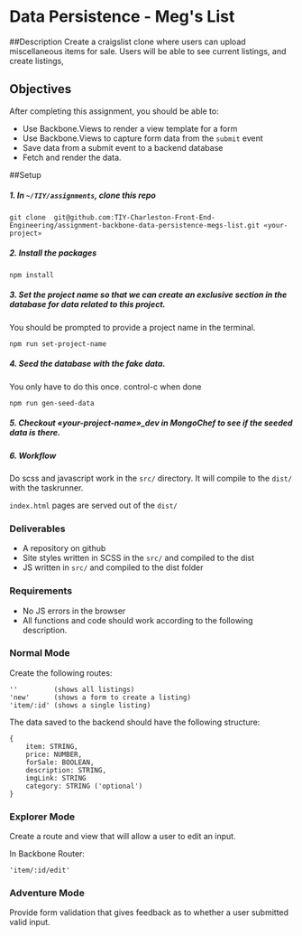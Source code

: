 # Data Persistence - Meg's List
##Description
Create a craigslist clone where users can upload miscellaneous items for sale. 
Users will be able to see current listings, and create listings, 

## Objectives

After completing this assignment, you should be able to:

* Use Backbone.Views to render a view template for a form
* Use Backbone.Views to capture form data from the `submit` event
* Save data from a submit event to a backend database
* Fetch and render the data.


##Setup 

##### 1. In `~/TIY/assignments`, clone this repo
```
git clone  git@github.com:TIY-Charleston-Front-End-Engineering/assignment-backbone-data-persistence-megs-list.git «your-project»
```

##### 2. Install the packages
```
npm install
```

##### 3. Set the project name so that we can create an exclusive section in the database for data related to this project.
You should be prompted to provide a project name in the terminal.

```
npm run set-project-name
```

##### 4. Seed the database with the fake data.
You only have to do this once. control-c when done
```
npm run gen-seed-data
```

##### 5. Checkout «your-project-name»\_dev in MongoChef to see if the seeded data is there.


##### 6. Workflow
Do scss and javascript work in the `src/` directory. It will compile to the `dist/` with the taskrunner.

`index.html` pages are served out of the `dist/`

### Deliverables

* A repository on github
* Site styles written in SCSS in the `src/`  and compiled to the dist
* JS written in `src/` and compiled to the dist folder

### Requirements

* No JS errors in the browser
* All functions and code should work according to the following description.

### Normal Mode
Create the following routes:

```
''         (shows all listings)
'new'      (shows a form to create a listing)
'item/:id' (shows a single listing)
```


The data saved to the backend should have the following structure:

```
{
	item: STRING,
	price: NUMBER,
	forSale: BOOLEAN,
	description: STRING,
	imgLink: STRING
	category: STRING ('optional')
}
```

### Explorer Mode
Create a route and view that will allow a user to edit an input.

In Backbone Router:
```
'item/:id/edit'
```


### Adventure Mode
Provide form validation that gives feedback as to whether a user submitted valid input.
